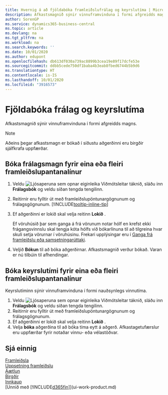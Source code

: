 ```yaml
---
title: Hvernig á að fjöldabóka framleiðslufrálag og keyrslutíma | Microsoft Docs
description: Afkastsmagnið sýnir vinnuframvinduna í formi afgreidds magns.
author: SorenGP
ms.service: dynamics365-business-central
ms.topic: article
ms.devlang: na
ms.tgt_pltfrm: na
ms.workload: na
ms.search.keywords: ''
ms.date: 10/01/2020
ms.author: edupont
ms.openlocfilehash: db613df030a739ac8899b3cea19e89f17dcfe53e
ms.sourcegitcommit: ddbb5cede750df1baba4b3eab8fbed6744b5b9d6
ms.translationtype: HT
ms.contentlocale: is-IS
ms.lasthandoff: 10/01/2020
ms.locfileid: "3916573"
---
```

# <a name="batch-post-output-and-run-times"></a>Fjöldabóka frálag og keyrslutíma
Afkastsmagnið sýnir vinnuframvinduna í formi afgreidds magns.  

> [!NOTE]
> Aðeins þegar afkastsmagn er bókað í síðustu aðgerðinni eru birgðir sjálfkrafa uppfærðar.  

## <a name="to-post-output-quantities-for-one-or-more-production-order-lines"></a>Bóka frálagsmagn fyrir eina eða fleiri framleiðslupantanalínur
1. Veldu ![Ljósaperuna sem opnar eiginleika Viðmótsleitar](media/ui-search/search_small.png "Segðu mér hvað þú vilt gera") táknið, sláðu inn **Frálagsbók** og veldu síðan tengda tengilinn.  
2. Reitirnir eru fylltir út með framleiðslupöntunargögnunum og frálagsgögnunum. [!INCLUDE[tooltip-inline-tip](includes/tooltip-inline-tip_md.md)]
3. Ef aðgerðinni er lokið skal velja reitinn **Lokið** .  

    Ef vöruhúsið þar sem ganga á frá vörunum notar hólf en krefst ekki frágangsvinnslu skal  tengja kóta hólfs við bókarlínuna til að tilgreina hvar skuli setja vörurnar í vöruhúsinu. Frekari upplýsingar eru í [Ganga frá framleiðslu eða samsetningarúttaki](warehouse-how-to-put-away-production-output.md).  

4. Veljið **Bókun** til að bóka aðgerðirnar. Afkastsmagnið verður bókað. Varan er nú tilbúin til afhendingar.  

## <a name="to-post-run-times-for-one-or-more-production-order-lines"></a>Bóka keyrslutími fyrir eina eða fleiri framleiðslupantanalínur
Keyrslutíminn sýnir vinnuframvinduna í formi nauðsynlegs vinnutíma.    

1.  Veldu ![Ljósaperuna sem opnar eiginleika Viðmótsleitar](media/ui-search/search_small.png "Segðu mér hvað þú vilt gera") táknið, sláðu inn **Frálagsbók** og veldu síðan tengda tengilinn.  
2. Reitirnir eru fylltir út með framleiðslupöntunargögnunum og frálagsgögnunum.  
3.  Ef aðgerðinni er lokið skal velja reitinn **Lokið** .  
4. Velja **bóka** aðgerðina til að bóka tíma eytt á aðgerð. Afkastagetufærslur eru uppfærðar fyrir notaðar vinnu- eða vélastöðvar.

## <a name="see-also"></a>Sjá einnig  
[Framleiðsla](production-manage-manufacturing.md)    
[Uppsetning framleiðslu](production-configure-production-processes.md)  
[Áætlun](production-planning.md)      
[Birgðir](inventory-manage-inventory.md)  
[Innkaup](purchasing-manage-purchasing.md)  
[Unnið með [!INCLUDE[d365fin](includes/d365fin_md.md)]](ui-work-product.md)
